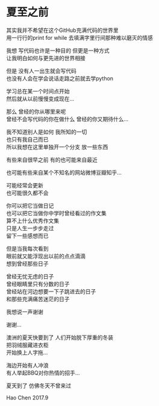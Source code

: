 # 夏至之前


其实我并不希望在这个GitHub充满代码的世界里  
用一行行的print for while 去填满字里行间那种难以磨灭的情感  

我想 写代码也许是一种目的 但更是一种方式  
让我明白如何与更先进的世界相接  

但是 没有人一出生就会写代码  <br/>
也没有人会在学会说话走路之前就去学python  

学习总在某一个时间点开始  <br/>
然后就从以前慢慢变成现在...  

那么 曾经的你从哪里来呢 <br/>
曾经不会写代码的你在做什么
曾经的你又期待什么...  

我不知道别人是如何 我所知的一切   
也只有我自己而已  
所以我想在这里单独开一个分支 放一些东西  

有些来自很早之前 有的也可能来自最近  

也可能有些来自某个不知名的网站微博豆瓣知乎...  

可能经常会更新  
也可能很久都不会      <br/>

你可以把它当做日记     <br/>
也可以把它当做你中学时曾经看过的作文集     <br/>
算不上什么优秀作文集    <br/>
只是人生一步步走过     <br/>
留下一些感想而已     <br/>

但是当我每次看到 <br/>
眼前就又能浮现出以前的点点滴滴   <br/>
想到曾经那些日子   
  
曾经无忧无虑的日子  
曾经眼睛里只有分数的日子   
曾经站在河边想要一下子跳进去的日子   <br/>
和那些充满痛苦迷茫的日子     
  

我想说一声谢谢 
  
    
      
谢谢...  

 
澳洲的夏天快要到了 
人们开始脱下厚重的冬装  
把羽绒服藏进衣柜  
开始换上人字拖...  
   
海边开始有人冲浪  
有人举起BBQ对你热情的招手...  


夏天到了 仿佛冬天不曾来过

Hao Chen
2017.9

